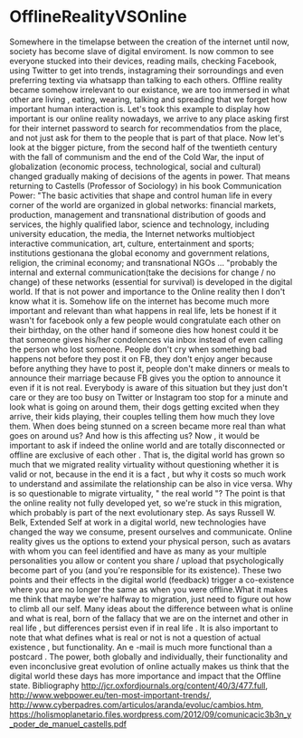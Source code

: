 # OfflineRealityVSOnline
Somewhere in the timelapse between the creation of the internet until now, society has become slave of digital enviroment. Is now common to see everyone stucked into their devices, reading mails, checking Facebook, using Twitter to get into trends, instagraming their sorroundings and even preferring texting via whatsapp than talking to each others.
Offline reality became somehow irrelevant to our existance, we are too immersed in what other are living , eating, wearing, talking and spreading that we forget how important human interaction is. 
Let's took this example to display how important is our online reality nowadays, we arrive to any place asking first for their internet password to search for recommendatios from the place, and not just ask for them to the people that is part of that place.
Now let's look at the bigger picture, from the second half of the twentieth century with the fall of communism and the end of the Cold War, the input of globalization (economic process, technological, social and cultural) changed gradually making of decisions of the agents in power. That means returning to Castells (Professor of Sociology) in his book Communication Power:
"The basic activities that shape and control human life in every corner of the world are organized in global networks: financial markets, production, management and transnational distribution of goods and services, the highly qualified labor, science and technology, including university education, the media, the Internet networks multiobject interactive communication, art, culture, entertainment and sports; institutions gestionana the global economy and government relations, religion, the criminal economy; and transnational NGOs ... "probably the internal and external communication(take the decisions for change / no change) of these networks (essential for survival) is developed in the digital world. If that is not power and importance to the Online reality then I don't know what it is.
Somehow life on the internet has become much more important and relevant than what happens in real life, lets be honest if it wasn't for facebook only a few people would congratulate each other on their birthday, on the other hand if someone dies how honest could it be that someone gives his/her condolences via inbox instead of even calling the person who lost someone. People don't cry when something bad happens not before they post it on FB, they don't enjoy anger because before anything they have to post it, people don't make dinners or meals to announce their marriage because FB gives you the option to announce it even if it is not real. 
Everybody is aware of this situation but they just don't care or they are too busy on Twitter or Instagram too stop for a minute and look what is going on around them, their dogs getting excited when they arrive, their kids playing, their couples telling them how much they love them. When does being stunned on a screen became more real than what goes on around us? And how is this affecting us?
Now , it would be important to ask if indeed the online world and are totally disconnected or offline are exclusive of each other . That is, the digital world has grown so much that we migrated reality virtuality without questioning whether it is valid or not, because in the end it is a fact , but why it costs so much work to understand and assimilate the relationship can be also in vice versa. Why is so questionable to migrate virtuality, " the real world "?
The point is that the online reality not fully developed yet, so we're stuck in this migration, which probably is part of the next evolutionary step. As says Russell W. Belk, Extended Self at work in a digital world, new technologies have changed the way we consume, present ourselves and communicate. Online reality gives us the options to extend your physical person, such as avatars with whom you can feel identified and have as many as your multiple personalities you allow or content you share / upload that psychologically become part of you (and you're responsible for its existence). These two points and their effects in the digital world (feedback) trigger a co-existence where you are no longer the same as when you were offline.What it makes me think that maybe we're halfway to migration, just need to figure out how to climb all our self.
Many ideas about the difference between what is online and what is real, born of the fallacy that we are on the internet and other in real life , but differences persist even if in real life . It is also important to note that what defines what is real or not is not a question of actual existence , but functionality. An e -mail is much more functional than a postcard . 
The power, both globally and individually, their functionality and even inconclusive great evolution of online actually makes us think that the digital world these days has more importance and impact that the Offline state.
Bibliography
http://jcr.oxfordjournals.org/content/40/3/477.full, http://www.webpower.eu/ten-most-important-trends/, http://www.cyberpadres.com/articulos/aranda/evoluc/cambios.htm, https://holismoplanetario.files.wordpress.com/2012/09/comunicacic3b3n_y_poder_de_manuel_castells.pdf
